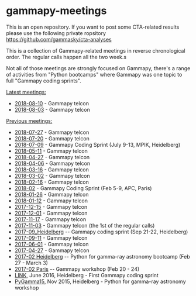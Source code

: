 # gammapy-meetings

This is an open repository. If you want to post some CTA-related results please use the following private ropsitory
https://github.com/gammasky/cta-analyses


This is a collection of Gammapy-related meetings in reverse chronological order. The regular calls happen all the two week.s

Not all of those meetings are strongly focused on Gammapy, there's a range of
activities from "Python bootcamps" where Gammapy was one topic to full "Gammapy
coding sprints".

[Latest meetings:](#meeting)
* [2018-08-10](2018-08-10/README.md) - Gammapy telcon
* [2018-08-03](2018-08-03/README.md) - Gammapy telcon

[Previous meetings:](#oldmeeting)
* [2018-07-27](2018-07-27/README.md) - Gammapy telcon
* [2018-07-20](2018-07-20/README.md) - Gammapy telcon
* [2018-07-09](2018-07-09/README.md) - Gammapy Coding Sprint (July 9-13, MPIK, Heidelberg)
* [2018-05-11](2018-05-11/README.md) - Gammapy telcon
* [2018-04-27](2018-04-27/README.md) - Gammapy telcon
* [2018-04-06](2018-04-06/README.md) - Gammapy telcon
* [2018-03-16](2018-03-16/README.md) - Gammapy telcon
* [2018-03-02](2018-03-02/README.md) - Gammapy telcon
* [2018-02-16](2018-02-16/README.md) - Gammapy telcon
* [2018-02](2018-02-05/README.md) - Gammapy Coding Sprint (Feb 5-9, APC, Paris)
* [2018-01-26](2018-01-26/README.md) - Gammapy telcon
* [2018-01-12](2018-01-12/README.md) - Gammapy telcon
* [2017-12-15](2017-12-15/README.md) - Gammapy telcon
* [2017-12-01](2017-12-01/README.md) - Gammapy telcon
* [2017-11-17](2017-11-17/README.md) - Gammapy telcon
* [2017-11-03](2017-11-03/README.md) - Gammapy telcon (the 1st of the regular calls)
* [2017-09_Heidelberg](2017-09_Heidelberg.md) -- Gammapy coding sprint (Sep 21-22, Heidelberg)
* [2017-09-11](2017-09-11/README.md) - Gammapy telcon
* [2017-06-01](2017-06-01/README.md) - Gammapy telcon
* [2017-04-27](2017-04-27/README.md) - Gammapy telcon
* [2017-02 Heidelberg](2017-02_Heidelberg.md) -- Python for gamma-ray astronomy bootcamp (Feb 27 - March 3)
* [2017-02 Paris](2017-02_Paris.md) -- Gammapy workshop (Feb 20 - 24)
* [LINK](https://github.com/gammapy/gammapy/wiki/Gammapy-coding-sprint-1), June 2016, Heidelberg - First Gammapy coding sprint
* [PyGamma15](http://gammapy.github.io/PyGamma15/), Nov 2015, Heidelberg - Python for gamma-ray astronomy workshop
